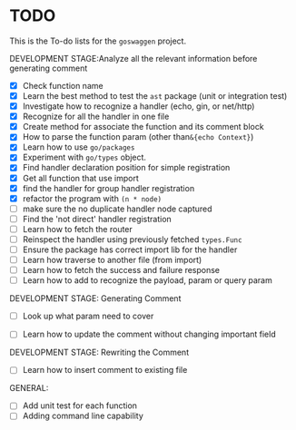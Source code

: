 # TODO

This is the To-do lists for the `goswaggen` project.

DEVELOPMENT STAGE:Analyze all the relevant information before generating comment
- [X] Check function name
- [X] Learn the best method to test the `ast` package (unit or integration test)
- [X] Investigate how to recognize a handler (echo, gin, or net/http)
- [X] Recognize for all the handler in one file
- [X] Create method for associate the function and its comment block
- [X] How to parse the function param (other than`&{echo Context}`)
- [X] Learn how to use `go/packages`
- [X] Experiment with `go/types` object.
- [X] Find handler declaration position for simple registration
- [X] Get all function that use import
- [X] find the handler for group handler registration
- [X] refactor the program with `(n * node)`
- [ ] make sure the no duplicate handler node captured
- [ ] Find the 'not direct' handler registration
- [ ] Learn how to fetch the router
- [ ] Reinspect the handler using previously fetched `types.Func`
- [ ] Ensure the package has correct import lib for the handler
- [ ] Learn how traverse to another file (from import)
- [ ] Learn how to fetch the success and failure response
- [ ] Learn how to add to recognize the payload, param or query param

DEVELOPMENT STAGE: Generating Comment
- [ ] Look up what param need to cover
- [ ] Learn how to update the comment without changing important field



DEVELOPMENT STAGE: Rewriting the Comment
- [ ] Learn how to insert comment to existing file


GENERAL:
- [ ] Add unit test for each function
- [ ] Adding command line capability